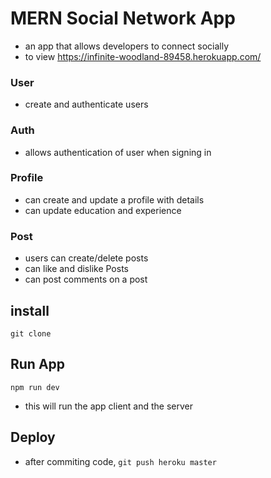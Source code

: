 # MERN Social Network App

- an app that allows developers to connect socially
- to view https://infinite-woodland-89458.herokuapp.com/

### User

- create and authenticate users

### Auth

- allows authentication of user when signing in

### Profile

- can create and update a profile with details
- can update education and experience

### Post

- users can create/delete posts
- can like and dislike Posts
- can post comments on a post

## install

`git clone`

## Run App

`npm run dev`

- this will run the app client and the server

## Deploy

- after commiting code, `git push heroku master`
